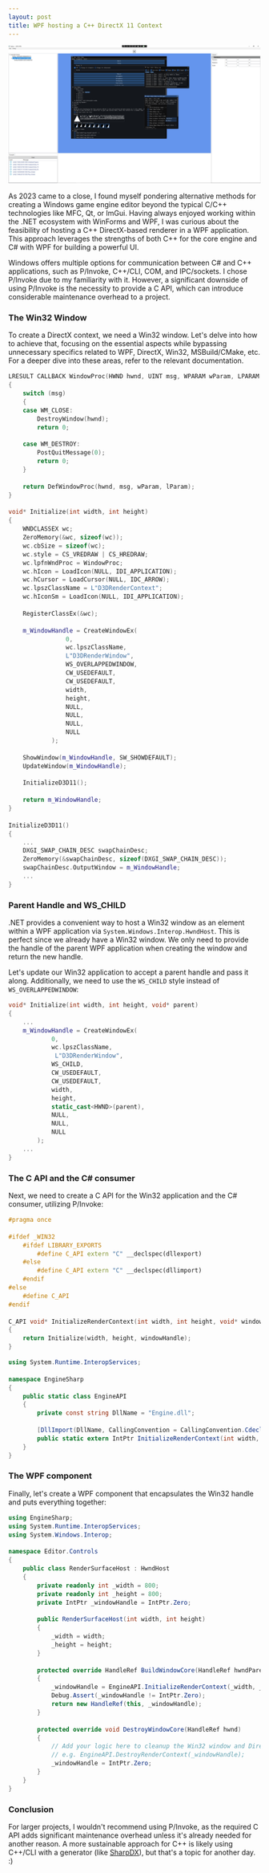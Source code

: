 ```yaml
---
layout: post
title: WPF hosting a C++ DirectX 11 Context
---
```


![WPF hosting a C++ DirectX 11 Context](/images/WPF_Editor.png)

As 2023 came to a close, I found myself pondering alternative methods for creating a Windows game engine editor beyond the typical C/C++ technologies like MFC, Qt, or ImGui. 
Having always enjoyed working within the .NET ecosystem with WinForms and WPF, I was curious about the feasibility of hosting a C++ DirectX-based renderer in a WPF application.
This approach leverages the strengths of both C++ for the core engine and C# with WPF for building a powerful UI.

Windows offers multiple options for communication between C# and C++ applications, such as P/Invoke, C++/CLI, COM, and IPC/sockets.
I chose P/Invoke due to my familiarity with it. 
However, a significant downside of using P/Invoke is the necessity to provide a C API, which can introduce considerable maintenance overhead to a project.


### The Win32 Window

To create a DirectX context, we need a Win32 window. 
Let's delve into how to achieve that, focusing on the essential aspects while bypassing unnecessary specifics related to WPF, DirectX, Win32, MSBuild/CMake, etc. 
For a deeper dive into these areas, refer to the relevant documentation.

```cpp
LRESULT CALLBACK WindowProc(HWND hwnd, UINT msg, WPARAM wParam, LPARAM lParam)
{
	switch (msg)
	{
	case WM_CLOSE:
		DestroyWindow(hwnd);
		return 0;

	case WM_DESTROY:
		PostQuitMessage(0);
		return 0;
	}

	return DefWindowProc(hwnd, msg, wParam, lParam);
}

void* Initialize(int width, int height)
{
    WNDCLASSEX wc;
    ZeroMemory(&wc, sizeof(wc));
    wc.cbSize = sizeof(wc);
    wc.style = CS_VREDRAW | CS_HREDRAW;
    wc.lpfnWndProc = WindowProc; 
    wc.hIcon = LoadIcon(NULL, IDI_APPLICATION);
    wc.hCursor = LoadCursor(NULL, IDC_ARROW);
    wc.lpszClassName = L"D3DRenderContext";
    wc.hIconSm = LoadIcon(NULL, IDI_APPLICATION);
    
    RegisterClassEx(&wc);
    
    m_WindowHandle = CreateWindowEx(
                0,                              
                wc.lpszClassName,	
                L"D3DRenderWindow", 
                WS_OVERLAPPEDWINDOW,           
                CW_USEDEFAULT,
                CW_USEDEFAULT, 
                width, 
                height,
                NULL,       
                NULL,       
                NULL,  
                NULL        
            );
            
    ShowWindow(m_WindowHandle, SW_SHOWDEFAULT);
    UpdateWindow(m_WindowHandle);	
    
    InitializeD3D11();  
    
    return m_WindowHandle;
}

InitializeD3D11()
{
    ... 
    DXGI_SWAP_CHAIN_DESC swapChainDesc;
	ZeroMemory(&swapChainDesc, sizeof(DXGI_SWAP_CHAIN_DESC));
	swapChainDesc.OutputWindow = m_WindowHandle;
	...
}
```

###  Parent Handle and WS_CHILD
.NET provides a convenient way to host a Win32 window as an element within a WPF application via `System.Windows.Interop.HwndHost`. 
This is perfect since we already have a Win32 window.
We only need to provide the handle of the parent WPF application when creating the window and return the new handle. 

Let's update our Win32 application to accept a parent handle and pass it along. Additionally, we need to use the `WS_CHILD` style instead of `WS_OVERLAPPEDWINDOW`:

```cpp
void* Initialize(int width, int height, void* parent)
{
    ...
    m_WindowHandle = CreateWindowEx(
			0,						  
			wc.lpszClassName,		  
			 L"D3DRenderWindow",	  
			WS_CHILD,			  
			CW_USEDEFAULT,
			CW_USEDEFAULT, 				  
			width, 
			height,	  
			static_cast<HWND>(parent),
			NULL,					  
			NULL,					  
			NULL					  
		);
    ...
}
```

### The C API and the C# consumer
Next, we need to create a C API for the Win32 application and the C# consumer, utilizing P/Invoke:
```cpp
#pragma once

#ifdef _WIN32
	#ifdef LIBRARY_EXPORTS
		#define C_API extern "C" __declspec(dllexport)
	#else
		#define C_API extern "C" __declspec(dllimport)
	#endif
#else
	#define C_API
#endif

C_API void* InitializeRenderContext(int width, int height, void* windowHandle) 
{
    return Initialize(width, height, windowHandle);
}

```

```c#
using System.Runtime.InteropServices;

namespace EngineSharp 
{
    public static class EngineAPI
    {
        private const string DllName = "Engine.dll";
        
        [DllImport(DllName, CallingConvention = CallingConvention.Cdecl)]
        public static extern IntPtr InitializeRenderContext(int width, int height, IntPtr windowHandle);
    }
}
```
### The WPF component
Finally, let's create a WPF component that encapsulates the Win32 handle and puts everything together:
```c#
using EngineSharp;
using System.Runtime.InteropServices;
using System.Windows.Interop;

namespace Editor.Controls
{
    public class RenderSurfaceHost : HwndHost
    {
        private readonly int _width = 800;
        private readonly int _height = 800;
        private IntPtr _windowHandle = IntPtr.Zero;

        public RenderSurfaceHost(int width, int height)
        {
            _width = width;
            _height = height;
        }

        protected override HandleRef BuildWindowCore(HandleRef hwndParent)
        {
            _windowHandle = EngineAPI.InitializeRenderContext(_width, _height, hwndParent.Handle);
            Debug.Assert(_windowHandle != IntPtr.Zero);
            return new HandleRef(this, _windowHandle);
        }

        protected override void DestroyWindowCore(HandleRef hwnd)
        {
            // Add your logic here to cleanup the Win32 window and DirectX context 
            // e.g. EngineAPI.DestroyRenderContext(_windowHandle);
            _windowHandle = IntPtr.Zero;
        }
    }
}
```

### Conclusion

For larger projects, I wouldn't recommend using P/Invoke, as the required C API adds significant maintenance overhead unless it's already needed for another reason.
A more sustainable approach for C++ is likely using C++/CLI with a generator (like [SharpDX](https://code4k.blogspot.com/2010/10/managed-netc-direct3d-11-api-generated.html)), but that's a topic for another day. :)

